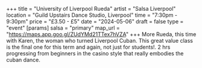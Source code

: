 +++
title = "University of Liverpool Rueda"
artist = "Salsa Liverpool"
location = "Guild Upstairs Dance Studio, Liverpool"
time = "7:30pm - 9:30pm"
price = "£3.50 - £5"
date = "2024-05-06"
draft = false
type = "event"
[params]
salsa = "primary"
map_url = "https://maps.app.goo.gl/ZUdYMd21TTex7hVZA"
+++
More Rueda, this time with Karen, the woman who turned Liverpool Cuban. This great value class is the final one for this term and again, not just for students!. 2 hrs progressing from beginners in the casino style that really embodies the cuban dance.